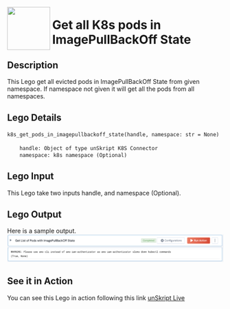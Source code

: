 [<img align="left" src="https://unskript.com/assets/favicon.png" width="100" height="100" style="padding-right: 5px">](https://unskript.com/assets/favicon.png) 
<h1>Get all K8s pods in ImagePullBackOff State </h1>

## Description
This Lego get all evicted pods in ImagePullBackOff State from given namespace. If namespace not given it will get all the pods from all namespaces.


## Lego Details

    k8s_get_pods_in_imagepullbackoff_state(handle, namespace: str = None)

        handle: Object of type unSkript K8S Connector
        namespace: k8s namespace (Optional)

## Lego Input

This Lego take two inputs handle, and namespace (Optional).


## Lego Output
Here is a sample output.
<img src="./1.png">


## See it in Action

You can see this Lego in action following this link [unSkript Live](https://us.app.unskript.io)